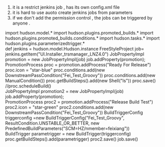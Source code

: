 1. it is a restrict jenkins job , has its own config.xml file
2. it is hard to use auoto create jenkins jobs from  parameters 
3. if we don't add the  permission control , the jobs can be triggered by anyone .

import hudson.model.*
import hudson.plugins.promoted_builds.*
import hudson.plugins.promoted_builds.conditions.*
import hudson.tasks.*
import hudson.plugins.parameterizedtrigger.*  
def jenkins = hudson.model.Hudson.instance
FreeStyleProject job= jenkins.getItem("UI.Installer_trsmanager_LNZ4.0")
JobPropertyImpl promotion = new JobPropertyImpl(job)
job.addProperty(promotion);  
PromotionProcess proc = promotion.addProcess("Ready For Release")
proc.icon = "star-blue"
proc.conditions.add(new DownstreamPassCondition("Fei_Test_Groovy"))
proc.conditions.add(new ManualCondition())
proc.getBuildSteps().add(new Shell("ls"))
proc.save() 
//proc.scheduleBuild()  
JobPropertyImpl promotion2 = new JobPropertyImpl(job)
job.addProperty(promotion);  
PromotionProcess proc2 = promotion.addProcess("Release Build Test")
proc2.icon = "star-green"
proc2.conditions.add(new DownstreamPassCondition("Fei_Test_Groovy"))
BuildTriggerConfig  triggerconfig =new BuildTriggerConfig("Fei_Test_Groovy", ResultCondition.UNSTABLE_OR_BETTER, new PredefinedBuildParameters("SCM=HZ/nmember=feixiang"))    
BuildTrigger  parametrigger =  new BuildTrigger(triggerconfig)  
proc.getBuildSteps().add(parametrigger)
proc2.save()
job.save()